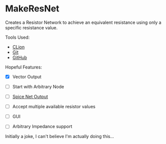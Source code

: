 # MakeResNet
Creates a Resistor Network to achieve an equivalent resistance using only a specific resistance value.

Tools Used:
  + [CLion](https://www.jetbrains.com/clion/)
  + [Git](https://git-scm.com)
  + [GitHub](https://github.com)
  
Hopeful Features:
  - [x] Vector Output
  - [ ] Start with Arbitrary Node
  - [ ] [Spice Net Output](http://bwrcs.eecs.berkeley.edu/Classes/IcBook/SPICE/)
  - [ ] Accept multiple available resistor values
  - [ ] GUI
  - [ ] Arbitrary Impedance support


Initially a joke, I can't believe I'm actually doing this...